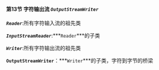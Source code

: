 #### 第13节 字符输出流 _**`OutputStreamWriter`**_

**_`Reader`_**:所有字符输入流的祖先类

**_`InputStreamReader`_**:***`Reader`***的子类 

**_`Writer`_**:所有字符输出流的祖先类

**`OutputStreamWriter`**：***`Writer`***的子类，字符到字节的桥梁


